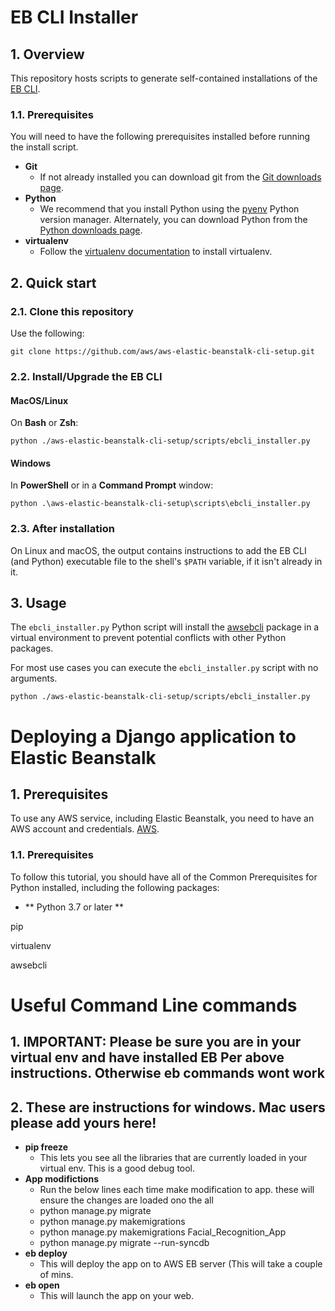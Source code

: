 # EB CLI Installer

## 1. Overview

This repository hosts scripts to generate self-contained installations of the [EB CLI](https://docs.aws.amazon.com/elasticbeanstalk/latest/dg/eb-cli3.html).

### 1.1. Prerequisites

You will need to have the following prerequisites installed before running the install script.

* **Git**
  * If not already installed you can download git from the [Git downloads page](https://git-scm.com/downloads).
* **Python**
  * We recommend that you install Python using the [pyenv](https://github.com/pyenv/pyenv) Python version manager. Alternately, you can download Python from the [Python downloads page](https://www.python.org/downloads/).
* **virtualenv**
  * Follow the [virtualenv documentation](https://virtualenv.pypa.io/en/latest/installation.html) to install virtualenv.

## 2. Quick start

### 2.1. Clone this repository

Use the following:

```
git clone https://github.com/aws/aws-elastic-beanstalk-cli-setup.git
```

### 2.2. Install/Upgrade the EB CLI

#### MacOS/Linux
On **Bash** or **Zsh**:

```
python ./aws-elastic-beanstalk-cli-setup/scripts/ebcli_installer.py
```

#### Windows
In **PowerShell** or in a **Command Prompt** window:

```
python .\aws-elastic-beanstalk-cli-setup\scripts\ebcli_installer.py
```

### 2.3. After installation

On Linux and macOS, the output contains instructions to add the EB CLI (and Python) executable file to the shell's `$PATH` variable, if it isn't already in it.

## 3. Usage

The `ebcli_installer.py` Python script will install the [awsebcli](https://pypi.org/project/awsebcli/) package in a virtual environment to prevent potential conflicts with other Python packages.

For most use cases you can execute the `ebcli_installer.py` script with no arguments.

```
python ./aws-elastic-beanstalk-cli-setup/scripts/ebcli_installer.py
```







# Deploying a Django application to Elastic Beanstalk

## 1. Prerequisites

To use any AWS service, including Elastic Beanstalk, you need to have an AWS account and credentials. [AWS](https://aws.amazon.com/).

### 1.1. Prerequisites

To follow this tutorial, you should have all of the Common Prerequisites for Python installed, including the following packages:

* ** Python 3.7 or later **

pip

virtualenv

awsebcli


# Useful Command Line commands 

## 1. IMPORTANT: Please be sure you are in your virtual env and have installed EB Per above instructions. Otherwise eb commands wont work
## 2. These are instructions for windows. Mac users please add yours here!
* **pip freeze**
  * This lets you see all the libraries that are currently loaded in your virtual env.  This is a good debug tool.
* **App modifictions**
  * Run the below lines each time make modification to app.  these will ensure the changes are loaded ono the all
  * python manage.py migrate
  * python manage.py makemigrations
  * python manage.py makemigrations Facial_Recognition_App
  * python manage.py migrate --run-syncdb
* **eb deploy**
  * This will deploy the app on to AWS EB server (This will take a couple of mins.
* **eb open**
  * This will launch the app on your web.
